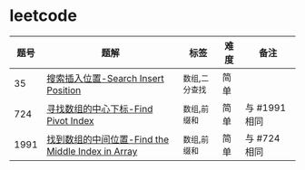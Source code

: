 # leetcode



|  题号 | 题解                                                                                                                     | 标签         | 难度 | 备注        |
| -- |------------------------------------------------------------------------------------------------------------------------|------------|----|-----------|
|   35 | [搜索插入位置-Search Insert Position](/solution/0001-0100/35.Search%20Insert%20Position/README.md)                              | `数组`,`二分查找` | 简单 |  |
|   724 | [寻找数组的中心下标-Find Pivot Index](/solution/0701-0800/724.Find%20Pivot%20Index/README.md)                                   | `数组`,`前缀和` | 简单 | 与 #1991 相同 |
|   1991 | [找到数组的中间位置-Find the Middle Index in Array](/solution/1901-2000/1991.Find%20the%20Middle%20Index%20in%20Array/README.md) | `数组`,`前缀和` | 简单 | 与 #724 相同 |






